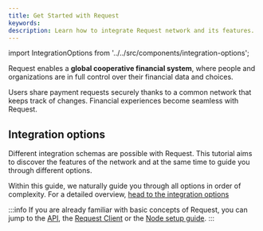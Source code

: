 ```yaml
---
title: Get Started with Request
keywords:
description: Learn how to integrate Request network and its features.
---
```


import IntegrationOptions from '../../src/components/integration-options';

Request enables a **global cooperative financial system**, where people and organizations are in full control over their financial data and choices.

Users share payment requests securely thanks to a common network that keeps track of changes. Financial experiences become seamless with Request.

## Integration options

Different integration schemas are possible with Request. This tutorial aims to discover the features of the network and at the same time to guide you through different options.

<IntegrationOptions />

Within this guide, we naturally guide you through all options in order of complexity. For a detailed overview, [head to the integration options](/integration-options)

:::info
If you are already familiar with basic concepts of Request, you can jump to the [API](./3-Portal-API/0-portal-intro.md), the [Request Client](./5-request-client/0-intro.md) or the [Node setup guide](./6-hosting-a-node/0-intro.md).
:::
